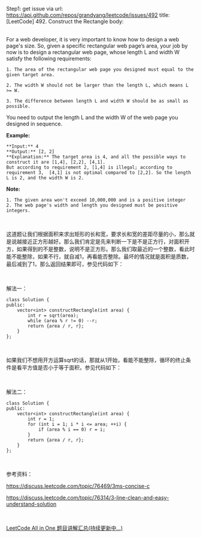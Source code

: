 Step1: get issue via url: https://api.github.com/repos/grandyang/leetcode/issues/492 
 title:[LeetCode] 492. Construct the Rectangle 
 body:  
  

For a web developer, it is very important to know how to design a web page's size. So, given a specific rectangular web page’s area, your job by now is to design a rectangular web page, whose length L and width W satisfy the following requirements:
    
    
    1. The area of the rectangular web page you designed must equal to the given target area.
      
    2. The width W should not be larger than the length L, which means L >= W.
      
    3. The difference between length L and width W should be as small as possible.
    

You need to output the length L and the width W of the web page you designed in sequence.

**Example:**  

    
    
    **Input:** 4
    **Output:** [2, 2]
    **Explanation:** The target area is 4, and all the possible ways to construct it are [1,4], [2,2], [4,1]. 
    But according to requirement 2, [1,4] is illegal; according to requirement 3,  [4,1] is not optimal compared to [2,2]. So the length L is 2, and the width W is 2.
    

**Note:**  


    1. The given area won't exceed 10,000,000 and is a positive integer
    2. The web page's width and length you designed must be positive integers.



 

这道题让我们根据面积来求出矩形的长和宽，要求长和宽的差距尽量的小，那么就是说越接近正方形越好。那么我们肯定是先来判断一下是不是正方行，对面积开方，如果得到的不是整数，说明不是正方形。那么我们取最近的一个整数，看此时能不能整除，如果不行，就自减1，再看能否整除。最坏的情况就是面积是质数，最后减到了1，那么返回结果即可，参见代码如下：

 

解法一：
    
    
    class Solution {
    public:
        vector<int> constructRectangle(int area) {
            int r = sqrt(area);
            while (area % r != 0) --r;
            return {area / r, r};
        }
    };

 

如果我们不想用开方运算sqrt的话，那就从1开始，看能不能整除，循环的终止条件是看平方值是否小于等于面积，参见代码如下：

 

解法二：
    
    
    class Solution {
    public:
        vector<int> constructRectangle(int area) {
            int r = 1;
            for (int i = 1; i * i <= area; ++i) {
                if (area % i == 0) r = i;
            }
            return {area / r, r};
        }
    };

 

参考资料：

<https://discuss.leetcode.com/topic/76469/3ms-concise-c>

<https://discuss.leetcode.com/topic/76314/3-line-clean-and-easy-understand-solution>

 

[LeetCode All in One 题目讲解汇总(持续更新中...)](http://www.cnblogs.com/grandyang/p/4606334.html)
